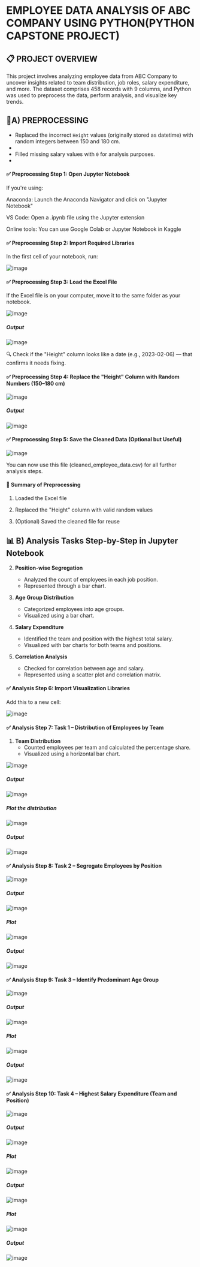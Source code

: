 # EMPLOYEE DATA ANALYSIS OF ABC COMPANY USING PYTHON(PYTHON CAPSTONE PROJECT)


## 📋 PROJECT OVERVIEW

This project involves analyzing employee data from ABC Company to uncover insights related to team distribution, job roles, salary expenditure, and more. The dataset comprises 458 records with 9 columns, and Python was used to preprocess the data, perform analysis, and visualize key trends.


## 🔧A) PREPROCESSING

- Replaced the incorrect `Height` values (originally stored as datetime) with random integers between 150 and 180 cm.
- 
- Filled missing salary values with `0` for analysis purposes.
- 

#### ✅ Preprocessing Step 1: Open Jupyter Notebook

If you're using:

Anaconda: Launch the Anaconda Navigator and click on "Jupyter Notebook"

VS Code: Open a .ipynb file using the Jupyter extension

Online tools: You can use Google Colab or Jupyter Notebook in Kaggle


#### ✅ Preprocessing Step 2: Import Required Libraries

In the first cell of your notebook, run:

![image](https://github.com/user-attachments/assets/3169b6eb-286b-41ea-9092-663e215a689c)


#### ✅ Preprocessing Step 3: Load the Excel File

If the Excel file is on your computer, move it to the same folder as your notebook.

![image](https://github.com/user-attachments/assets/83698a29-1e50-4351-a131-cdf8965f1b75)

##### Output

![image](https://github.com/user-attachments/assets/a3c63f60-6cdf-447b-9bb2-e96253927427)

🔍 Check if the "Height" column looks like a date (e.g., 2023-02-06) — that confirms it needs fixing.


#### ✅ Preprocessing Step 4: Replace the "Height" Column with Random Numbers (150–180 cm)


![image](https://github.com/user-attachments/assets/c9565197-8a0a-4280-aa4f-b7555f7c8bc6)


##### Output

![image](https://github.com/user-attachments/assets/547a7771-5af0-44c1-8ac6-96401d56504a)



#### ✅ Preprocessing Step 5: Save the Cleaned Data (Optional but Useful)

![image](https://github.com/user-attachments/assets/b6ac9642-0de0-4e20-a172-cb4d593e6692)


You can now use this file (cleaned_employee_data.csv) for all further analysis steps.


#### 🧼 Summary of Preprocessing

1. Loaded the Excel file

2. Replaced the "Height" column with valid random values

3. (Optional) Saved the cleaned file for reuse




## 📊 B) Analysis Tasks Step-by-Step in Jupyter Notebook


2. **Position-wise Segregation**  
   - Analyzed the count of employees in each job position.
   - Represented through a bar chart.

3. **Age Group Distribution**  
   - Categorized employees into age groups.
   - Visualized using a bar chart.

4. **Salary Expenditure**  
   - Identified the team and position with the highest total salary.
   - Visualized with bar charts for both teams and positions.

5. **Correlation Analysis**  
   - Checked for correlation between age and salary.
   - Represented using a scatter plot and correlation matrix.


#### ✅ Analysis Step 6: Import Visualization Libraries

Add this to a new cell:

![image](https://github.com/user-attachments/assets/e2b23b49-f5ae-4ae1-b7d7-7be5d1ce8194)


#### ✅ Analysis Step 7: Task 1 – Distribution of Employees by Team

1. **Team Distribution**  
   - Counted employees per team and calculated the percentage share.
   - Visualized using a horizontal bar chart.
     

![image](https://github.com/user-attachments/assets/7894a484-a549-4a5d-9a63-c1b85d300a7a)


##### Output

![image](https://github.com/user-attachments/assets/b3da3946-3cee-4f6d-ac80-8a7a2de49726)


##### Plot the distribution

![image](https://github.com/user-attachments/assets/92404005-cb0c-4182-91cd-9a43eb821d3d)


##### Output

![image](https://github.com/user-attachments/assets/368638a7-898a-49c4-9468-8ae0ccafc9fc)




#### ✅ Analysis Step 8: Task 2 – Segregate Employees by Position

![image](https://github.com/user-attachments/assets/edcdba82-c5ba-4763-8f8c-ab62e45134c8)

##### Output

![image](https://github.com/user-attachments/assets/01437941-9c73-49c2-ac54-2268ce0100f0)

##### Plot

![image](https://github.com/user-attachments/assets/aa58eb19-4ee1-4e20-a409-75c6dc7faf25)


##### Output


![image](https://github.com/user-attachments/assets/385eb965-5d60-4eca-8513-d9e97d40fe5d)



#### ✅ Analysis Step 9: Task 3 – Identify Predominant Age Group

![image](https://github.com/user-attachments/assets/34105644-a351-4761-9d9d-e9a5058ec583)

##### Output

![image](https://github.com/user-attachments/assets/d1fc8701-7677-4a6d-88f4-fece1ccecb28)


##### Plot

![image](https://github.com/user-attachments/assets/dbb3c60e-7d4a-4a03-85b5-6bc2b7f7570a)


##### Output

![image](https://github.com/user-attachments/assets/ab177660-c7c8-4aff-921a-2b08d9b4849f)



#### ✅ Analysis Step 10: Task 4 – Highest Salary Expenditure (Team and Position)

![image](https://github.com/user-attachments/assets/53e817d7-6958-4c7b-89ee-2419af56755f)


##### Output

![image](https://github.com/user-attachments/assets/cd0a0c71-03f4-439a-879e-07a17398108f)


##### Plot

![image](https://github.com/user-attachments/assets/1187be76-045d-435c-8e00-5ba266ddff74)


##### Output

![image](https://github.com/user-attachments/assets/5a1e7879-5133-4888-8ea6-b32a77e45baf)


##### Plot

![image](https://github.com/user-attachments/assets/59f14818-026f-423a-a3af-a77221b8e128)

##### Output

![image](https://github.com/user-attachments/assets/17f5ca26-289a-480f-8570-1602553157f0)














